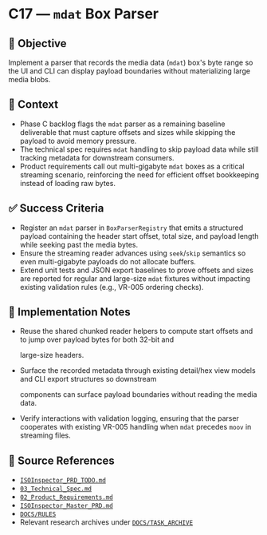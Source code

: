 # C17 — `mdat` Box Parser

## 🎯 Objective

Implement a parser that records the media data (`mdat`) box's byte range so the UI and CLI can display payload boundaries without materializing large media blobs.

## 🧩 Context

- Phase C backlog flags the `mdat` parser as a remaining baseline deliverable that must capture offsets and sizes while skipping the payload to avoid memory pressure.
- The technical spec requires `mdat` handling to skip payload data while still tracking metadata for downstream consumers.
- Product requirements call out multi-gigabyte `mdat` boxes as a critical streaming scenario, reinforcing the need for efficient offset bookkeeping instead of loading raw bytes.

## ✅ Success Criteria

- Register an `mdat` parser in `BoxParserRegistry` that emits a structured payload containing the header start offset, total size, and payload length while seeking past the media bytes.
- Ensure the streaming reader advances using `seek`/`skip` semantics so even multi-gigabyte payloads do not allocate buffers.
- Extend unit tests and JSON export baselines to prove offsets and sizes are reported for regular and large-size `mdat` fixtures without impacting existing validation rules (e.g., VR-005 ordering checks).

## 🔧 Implementation Notes

- Reuse the shared chunked reader helpers to compute start offsets and to jump over payload bytes for both 32-bit and

  large-size headers.

- Surface the recorded metadata through existing detail/hex view models and CLI export structures so downstream

  components can surface payload boundaries without reading the media data.

- Verify interactions with validation logging, ensuring that the parser cooperates with existing VR-005 handling when `mdat` precedes `moov` in streaming files.

## 🧠 Source References

- [`ISOInspector_PRD_TODO.md`](../AI/ISOViewer/ISOInspector_PRD_TODO.md)
- [`03_Technical_Spec.md`](../AI/ISOInspector_Execution_Guide/03_Technical_Spec.md)
- [`02_Product_Requirements.md`](../AI/ISOInspector_Execution_Guide/02_Product_Requirements.md)
- [`ISOInspector_Master_PRD.md`](../AI/ISOViewer/ISOInspector_PRD_Full/ISOInspector_Master_PRD.md)
- [`DOCS/RULES`](../RULES)
- Relevant research archives under [`DOCS/TASK_ARCHIVE`](../TASK_ARCHIVE)
